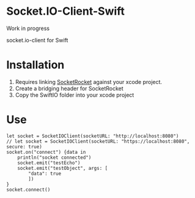 Socket.IO-Client-Swift
======================

Work in progress

socket.io-client for Swift

Installation
============
1. Requires linking [SocketRocket](https://github.com/square/SocketRocket) against your xcode project.
2. Create a bridging header for SocketRocket
3. Copy the SwiftIO folder into your xcode project

Use
===

```
let socket = SocketIOClient(socketURL: "http://localhost:8080")
// let socket = SocketIOClient(socketURL: "https://localhost:8080", secure: true)
socket.on("connect") {data in
    println("socket connected")
    socket.emit("testEcho")
    socket.emit("testObject", args: [
        "data": true
        ])
}
socket.connect()
```
